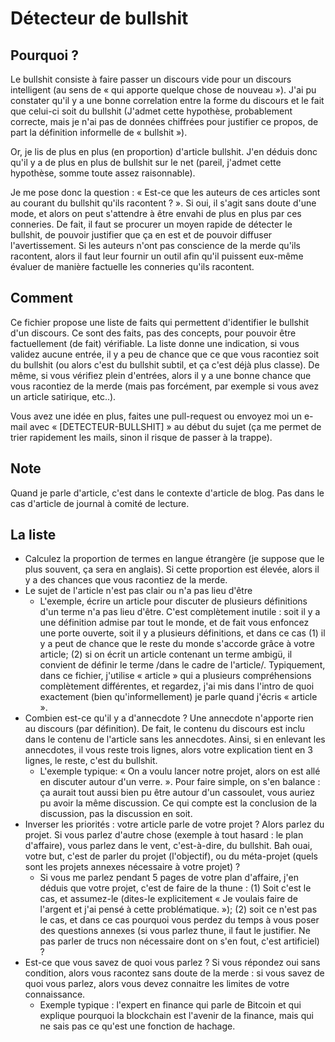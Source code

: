 
# Détecteur de bullshit

## Pourquoi ?

Le bullshit consiste à faire passer un discours vide pour un discours intelligent (au sens de « qui apporte quelque chose de nouveau »). J'ai pu constater qu'il y a une bonne correlation entre la forme du discours et le fait que celui-ci soit du bullshit (J'admet cette hypothèse, probablement correcte, mais je n'ai pas de données chiffrées pour justifier ce propos, de part la définition informelle de « bullshit »).

Or, je lis de plus en plus (en proportion) d'article bullshit. J'en déduis donc qu'il y a de plus en plus de bullshit sur le net (pareil, j'admet cette hypothèse, somme toute assez raisonnable).

Je me pose donc la question : « Est-ce que les auteurs de ces articles sont au courant du bullshit qu'ils racontent ? ». Si oui, il s'agit sans doute d'une mode, et alors on peut s'attendre à être envahi de plus en plus par ces conneries. De fait, il faut se procurer un moyen rapide de détecter le bullshit, de pouvoir justifier que ça en est et de pouvoir diffuser l'avertissement. Si les auteurs n'ont pas conscience de la merde qu'ils racontent, alors il faut leur fournir un outil afin qu'il puissent eux-même évaluer de manière factuelle les conneries qu'ils racontent.

## Comment

Ce fichier propose une liste de faits qui permettent d'identifier le bullshit d'un discours. Ce sont des faits, pas des concepts, pour pouvoir être factuellement (de fait) vérifiable. La liste donne une indication, si vous validez aucune entrée, il y a peu de chance que ce que vous racontiez soit du bullshit (ou alors c'est du bullshit subtil, et ça c'est déjà plus classe). De même, si vous vérifiez plein d'entrées, alors il y a une bonne chance que vous racontiez de la merde (mais pas forcément, par exemple si vous avez un article satirique, etc..).

Vous avez une idée en plus, faites une pull-request ou envoyez moi un e-mail avec « [DETECTEUR-BULLSHIT] » au début du sujet (ça me permet de trier rapidement les mails, sinon il risque de passer à la trappe).

## Note

Quand je parle d'article, c'est dans le contexte d'article de blog. Pas dans le cas d'article de journal à comité de lecture.

## La liste

 - Calculez la proportion de termes en langue étrangère (je suppose que le plus souvent, ça sera en anglais). Si cette proportion est élevée, alors il y a des chances que vous racontiez de la merde. 
 - Le sujet de l'article n'est pas clair ou n'a pas lieu d'être
   + L'exemple, écrire un article pour discuter de plusieurs définitions d'un terme n'a pas lieu d'être. C'est complètement inutile : soit il y a une définition admise par tout le monde, et de fait vous enfoncez une porte ouverte, soit il y a plusieurs définitions, et dans ce cas (1) il y a peut de chance que le reste du monde s'accorde grâce à votre article; (2) si on écrit un article contenant un terme ambigü, il convient de définir le terme /dans le cadre de l'article/. Typiquement, dans ce fichier, j'utilise « article » qui a plusieurs compréhensions complètement différentes, et regardez, j'ai mis dans l'intro de quoi exactement (bien qu'informellement) je parle quand j'écris « article ».
 - Combien est-ce qu'il y a d'annecdote ? Une annecdote n'apporte rien au discours (par définition). De fait, le contenu du discours est inclu dans le contenu de l'article sans les annecdotes. Ainsi, si en enlevant les annecdotes, il vous reste trois lignes, alors votre explication tient en 3 lignes, le reste, c'est du bullshit.
   + L'exemple typique: « On a voulu lancer notre projet, alors on est allé en discuter autour d'un verre. ». Pour faire simple, on s'en balance : ça aurait tout aussi bien pu être autour d'un cassoulet, vous auriez pu avoir la même discussion. Ce qui compte est la conclusion de la discussion, pas la discussion en soit.
 - Inverser les priorités : votre article parle de votre projet ? Alors parlez du projet. Si vous parlez d'autre chose (exemple à tout hasard : le plan d'affaire), vous parlez dans le vent, c'est-à-dire, du bullshit. Bah ouai, votre but, c'est de parler du projet (l'objectif), ou du méta-projet (quels sont les projets annexes nécessaire à votre projet) ?
   + Si vous me parlez pendant 5 pages de votre plan d'affaire, j'en déduis que votre projet, c'est de faire de la thune : (1) Soit c'est le cas, et assumez-le (dites-le explicitement « Je voulais faire de l'argent et j'ai pensé à cette problématique. »); (2) soit ce n'est pas le cas, et dans ce cas pourquoi vous perdez du temps à vous poser des questions annexes (si vous parlez thune, il faut le justifier. Ne pas parler de trucs non nécessaire dont on s'en fout, c'est artificiel) ?
 - Est-ce que vous savez de quoi vous parlez ? Si vous répondez oui sans condition, alors vous racontez sans doute de la merde : si vous savez de quoi vous parlez, alors vous devez connaitre les limites de votre connaissance.
   + Exemple typique : l'expert en finance qui parle de Bitcoin et qui explique pourquoi la blockchain est l'avenir de la finance, mais qui ne sais pas ce qu'est une fonction de hachage.
